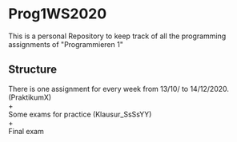 # Prog1WS2020

This is a personal Repository to keep track of all the programming assignments of "Programmieren 1"

## Structure

There is one assignment for every week from 13/10/ to 14/12/2020. (PraktikumX)
<br>+
<br>Some exams for practice (Klausur_SsSsYY)
<br>+
<br>Final exam
